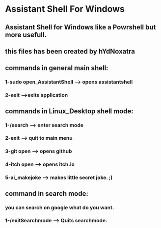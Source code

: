 # Assistant Shell For Windows
## Assistant Shell for Windows like a Powrshell but more usefull.
## this files has been created by hYdNoxatra

## commands in general main shell: 
### 1-sudo open_AssistantShell --> opens assistantshell
### 2-exit -->exits application

## commands in Linux_Desktop shell mode:
### 1-/search --> enter search mode
### 2-exit --> quit to main menu
### 3-git open --> opens github
### 4-itch open --> opens itch.io
### 5-ai_makejoke --> makes little secret joke. ;)

## command in search mode:
### you can search on google what do you want.
### 1-/exitSearchmode --> Quits searchmode.
